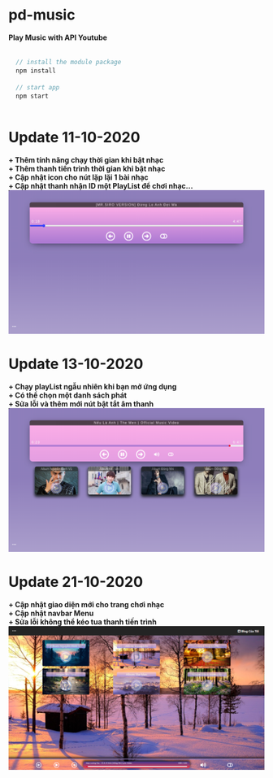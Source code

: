 # pd-music
**Play Music with API Youtube**
```javascript

  // install the module package
  npm install

  // start app
  npm start
  
```
# Update 11-10-2020
**+ Thêm tính năng chạy thời gian khi bật nhạc**</br>
**+ Thêm thanh tiến trình thời gian khi bật nhạc**</br>
**+ Cập nhật icon cho nút lặp lặi 1 bài nhạc**</br>
**+ Cập nhật thanh nhận ID một PlayList để chơi nhạc...**</br>
![image1](https://raw.githubusercontent.com/panadorado/pd-music/panadora/src/icons/Screenshot%20from%202020-10-11%2022-52-06.png)


# Update 13-10-2020
**+ Chạy playList ngẫu nhiên khi bạn mở ứng dụng**</br>
**+ Có thể chọn một danh sách phát**</br>
**+ Sửa lỗi và thêm mới nút bật tắt âm thanh**</br>
![image2](https://raw.githubusercontent.com/panadorado/pd-music/panadora/src/icons/Screenshot%20from%202020-10-13%2011-05-30.png)

# Update 21-10-2020
**+ Cập nhật giao diện mới cho trang chơi nhạc**</br>
**+ Cập nhật navbar Menu**</br>
**+ Sửa lỗi không thể kéo tua thanh tiến trình**</br>
![image3](https://raw.githubusercontent.com/panadorado/pd-music/panadora/src/icons/Screenshot%20(18).png)
